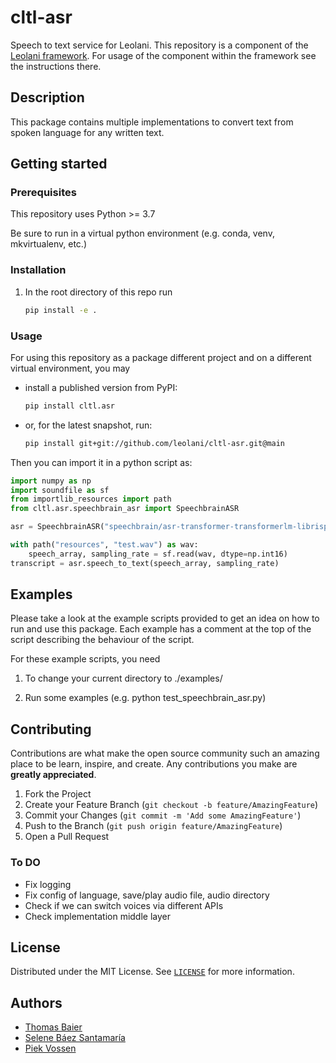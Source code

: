 # cltl-asr

Speech to text service for Leolani. This repository is a component of the [Leolani framework](https://github.com/leolani/cltl-combot).
For usage of the component within the framework see the instructions there.

## Description

This package contains multiple implementations to convert text from spoken language for any written text.

## Getting started

### Prerequisites

This repository uses Python >= 3.7

Be sure to run in a virtual python environment (e.g. conda, venv, mkvirtualenv, etc.)

### Installation

1. In the root directory of this repo run

    ```bash
    pip install -e .
    ```

### Usage

For using this repository as a package different project and on a different virtual environment, you may

- install a published version from PyPI:

    ```bash
    pip install cltl.asr
    ```

- or, for the latest snapshot, run:

    ```bash
    pip install git+git://github.com/leolani/cltl-asr.git@main
    ```

Then you can import it in a python script as:

```python
import numpy as np
import soundfile as sf
from importlib_resources import path
from cltl.asr.speechbrain_asr import SpeechbrainASR

asr = SpeechbrainASR("speechbrain/asr-transformer-transformerlm-librispeech")

with path("resources", "test.wav") as wav:
    speech_array, sampling_rate = sf.read(wav, dtype=np.int16)
transcript = asr.speech_to_text(speech_array, sampling_rate)

```

## Examples

Please take a look at the example scripts provided to get an idea on how to run and use this package. Each example has a
comment at the top of the script describing the behaviour of the script.

For these example scripts, you need

1. To change your current directory to ./examples/

1. Run some examples (e.g. python test_speechbrain_asr.py)

## Contributing

Contributions are what make the open source community such an amazing place to be learn, inspire, and create. Any
contributions you make are **greatly appreciated**.

1. Fork the Project
2. Create your Feature Branch (`git checkout -b feature/AmazingFeature`)
3. Commit your Changes (`git commit -m 'Add some AmazingFeature'`)
4. Push to the Branch (`git push origin feature/AmazingFeature`)
5. Open a Pull Request

### To DO

- Fix logging
- Fix config of language, save/play audio file, audio directory
- Check if we can switch voices via different APIs
- Check implementation middle layer

## License

Distributed under the MIT License. See [`LICENSE`](https://github.com/leolani/cltl-asr/blob/main/LICENCE)
for more information.

## Authors

* [Thomas Baier](https://www.linkedin.com/in/thomas-baier-05519030/)
* [Selene Báez Santamaría](https://selbaez.github.io/)
* [Piek Vossen](https://github.com/piekvossen)


